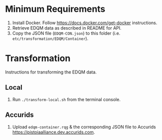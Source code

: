 # Minimum Requirements

1. Install Docker. Follow https://docs.docker.com/get-docker instructions.
1. Retrieve EDQM data as described in README for API.
1. Copy the JSON file (`EDQM-CON.json`) to this folder (i.e. `etc/transformation/EDQM/Container`).

# Transformation

Instructions for transforming the EDQM data.

## Local

1. Run `./transform-local.sh` from the terminal console.

## Accurids

1. Upload `edqm-container.rqg` & the corresponding JSON file to Accurids https://pistoiaalliance.dev.accurids.com.
